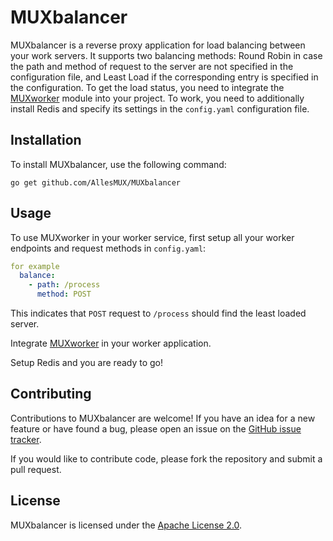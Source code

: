 # MUXbalancer
MUXbalancer is a reverse proxy application for load balancing between your work servers. It supports two balancing methods: Round Robin in case the path and method of request to the server are not specified in the configuration file, and Least Load if the corresponding entry is specified in the configuration. To get the load status, you need to integrate the [MUXworker](https://github.com/AllesMUX/MUXworker) module into your project.
To work, you need to additionally install Redis and specify its settings in the `config.yaml` configuration file.

## Installation
To install MUXbalancer, use the following command:

`go get github.com/AllesMUX/MUXbalancer`

## Usage
To use MUXworker in your worker service, first setup all your worker endpoints and request methods in `config.yaml`:
```yaml
for example
  balance:
    - path: /process
      method: POST
```
This indicates that `POST` request to `/process` should find the least loaded server.

Integrate [MUXworker](https://github.com/AllesMUX/MUXworker) in your worker application.

Setup Redis and you are ready to go!

## Contributing
Contributions to MUXbalancer are welcome! If you have an idea for a new feature or have found a bug, please open an issue on the [GitHub issue tracker](https://github.com/AllesMUX/MUXbalancer/issues).

If you would like to contribute code, please fork the repository and submit a pull request.

## License
MUXbalancer is licensed under the [Apache License 2.0](https://github.com/AllesMUX/MUXbalancer/blob/main/LICENSE).